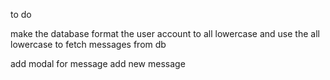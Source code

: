to do

make the database format the user account to all lowercase and use the all lowercase to fetch messages from db

add modal for message
add new message
